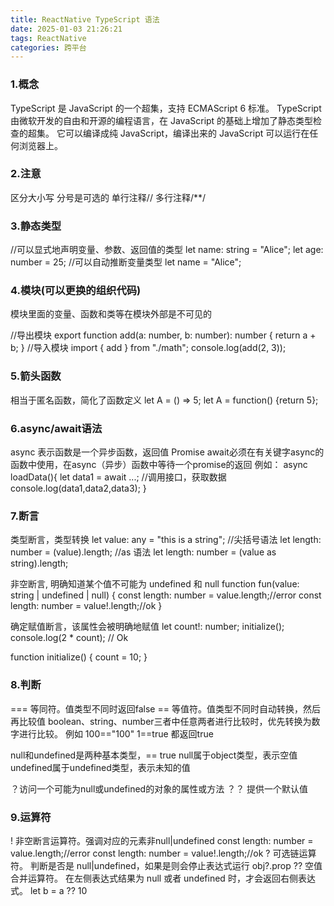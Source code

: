 ```yaml
---
title: ReactNative TypeScript 语法
date: 2025-01-03 21:26:21
tags: ReactNative
categories: 跨平台
---
```


### 1.概念
TypeScript 是 JavaScript 的一个超集，支持 ECMAScript 6 标准。
TypeScript 由微软开发的自由和开源的编程语言，在 JavaScript 的基础上增加了静态类型检查的超集。
它可以编译成纯 JavaScript，编译出来的 JavaScript 可以运行在任何浏览器上。

### 2.注意
区分大小写
分号是可选的
单行注释//
多行注释/**/

### 3.静态类型
//可以显式地声明变量、参数、返回值的类型
let name: string = "Alice";
let age: number = 25;
//可以自动推断变量类型
let name = "Alice";

### 4.模块(可以更换的组织代码)
模块里面的变量、函数和类等在模块外部是不可见的

//导出模块
export function add(a: number, b: number): number {
  return a + b;
}
//导入模块
import { add } from "./math";
console.log(add(2, 3));

### 5.箭头函数
相当于匿名函数，简化了函数定义
let A = () => 5;
let A = function() {return 5};

### 6.async/await语法
async 表示函数是一个异步函数，返回值 Promise
await必须在有关键字async的函数中使用，在async（异步）函数中等待一个promise的返回
例如：
async loadData(){
    let data1 = await ...;        //调用接口，获取数据
    console.log(data1,data2,data3);
}

### 7.断言
类型断言，类型转换
let value: any = "this is a string";
//尖括号语法
let length: number = (<string>value).length;
//as 语法
let length: number = (value as string).length;

非空断言, 明确知道某个值不可能为 undefined 和 null 
function fun(value: string | undefined | null) {
	const length: number = value.length;//error
  const length: number = value!.length;//ok
}

确定赋值断言，该属性会被明确地赋值
let count!: number;
initialize();
console.log(2 * count); // Ok

function initialize() {
  count = 10;
}

### 8.判断
=== 等同符。值类型不同时返回false
== 等值符。值类型不同时自动转换，然后再比较值
 boolean、string、number三者中任意两者进行比较时，优先转换为数字进行比较。
 例如 100=="100" 1==true 都返回true

null和undefined是两种基本类型，== true
null属于object类型，表示空值
undefined属于undefined类型，表示未知的值

？访问一个可能为null或undefined的对象的属性或方法
？？ 提供一个默认值

### 9.运算符
! 非空断言运算符。强调对应的元素非null|undefined
	const length: number = value.length;//error
  const length: number = value!.length;//ok
? 可选链运算符。
  判断是否是 null|undefined，如果是则会停止表达式运行
  obj?.prop
?? 空值合并运算符。
  在左侧表达式结果为 null 或者 undefined 时，才会返回右侧表达式。
  let b = a ?? 10